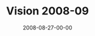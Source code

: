 ---
layout: message
category: message
series: "Last Wednesday (August)"
title: "Vision 2008-09"
date: 2008-08-27-00-00
message_id: 519
audio: "http://s3.amazonaws.com/crossroads-media/messages/audio/LW-August.mp3"
audio-duration: "36:30"
explicit: false
---